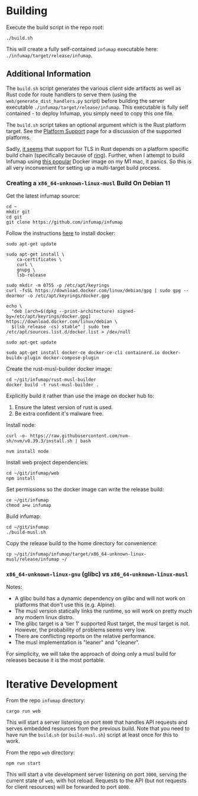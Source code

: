 # Building

Execute the build script in the repo root:

```
./build.sh
```

This will create a fully self-contained `infumap` executable here: `./infumap/target/release/infumap`.

## Additional Information

The `build.sh` script generates the various client side artifacts as well as Rust code for route handlers to serve them (using the `web/generate_dist_handlers.py` script) before building the server executable `./infumap/target/release/infumap`. This executable is fully self contained - to deploy Infumap, you simply need to copy this one file.

The `build.sh` script takes an optional argument which is the Rust platform target. See the [Platform Support](https://doc.rust-lang.org/rustc/platform-support.html) page for a discussion of the supported platforms.

Sadly, [it seems](https://github.com/libp2p/rust-libp2p/discussions/1975) that support for TLS in Rust depends on a platform specific build chain (specifically because of [ring](https://github.com/briansmith/ring)). Further, when I attempt to build Infumap using [this popular](https://github.com/emk/rust-musl-builder) Docker image on my M1 mac, it panics. So this is all very inconvenient for setting up a multi-target build process.

### Creating a `x86_64-unknown-linux-musl` Build On Debian 11

Get the latest infumap source:

```
cd ~
mkdir git
cd git
git clone https://github.com/infumap/infumap
```

Follow the instructions [here](https://docs.docker.com/engine/install/debian/) to install docker:

```
sudo apt-get update

sudo apt-get install \
    ca-certificates \
    curl \
    gnupg \
    lsb-release

sudo mkdir -m 0755 -p /etc/apt/keyrings
curl -fsSL https://download.docker.com/linux/debian/gpg | sudo gpg --dearmor -o /etc/apt/keyrings/docker.gpg

echo \
  "deb [arch=$(dpkg --print-architecture) signed-by=/etc/apt/keyrings/docker.gpg] https://download.docker.com/linux/debian \
  $(lsb_release -cs) stable" | sudo tee /etc/apt/sources.list.d/docker.list > /dev/null

sudo apt-get update

sudo apt-get install docker-ce docker-ce-cli containerd.io docker-buildx-plugin docker-compose-plugin
```

Create the rust-musl-builder docker image:

```
cd ~/git/infumap/rust-musl-builder
docker build -t rust-musl-builder .
```

Explicitly build it rather than use the image on docker hub to:
1. Ensure the latest version of rust is used.
2. Be extra confident it's malware free.

Install node:

```
curl -o- https://raw.githubusercontent.com/nvm-sh/nvm/v0.39.3/install.sh | bash

nvm install node
```

Install web project dependencies:

```
cd ~/git/infumap/web
npm install
```

Set permissions so the docker image can write the release build:

```
ce ~/git/infumap
chmod a+w infumap
```

Build infumap:

```
cd ~/git/infumap
./build-musl.sh
```

Copy the release build to the home directory for convenience:

```
cp ~/git/infumap/infumap/target/x86_64-unknown-linux-musl/release/infumap ~/
```


### `x86_64-unknown-linux-gnu` (glibc) vs `x86_64-unknown-linux-musl`

Notes:
- A glibc build has a dynamic dependency on glibc and will not work on platforms that don't use this (e.g. Alpine).
- The musl version statically links the runtime, so will work on pretty much any modern linux distro.
- The glibc target is a 'tier 1' supported Rust target, the musl target is not. However, the probability of problems seems very low.
- There are conflicting reports on the relative performance.
- The musl implementation is "leaner" and "cleaner".

For simplicity, we will take the approach of doing only a musl build for releases because it is the most portable.


# Iterative Development

From the repo `infumap` directory:

```
cargo run web
```

This will start a server listening on port `8000` that handles API requests and serves embedded resources from the previous build. Note that you need to have run the `build.sh` (or `build-musl.sh`) script at least once for this to work.

From the repo `web` directory:

```
npm run start
```

This will start a vite development server listening on port `3000`, serving the current state of `web`, with hot reload. Requests to the API (but not requests for client resources) will be forwarded to port `8000`.


